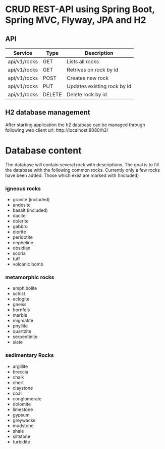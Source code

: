# CRUD REST-API using Spring Boot, Spring MVC, Flyway, JPA and H2

## API

|Service                          |Type  |Description                                             |
|---------------------------------|------|--------------------------------------------------------
|api/v1/rocks                     |GET   |Lists all rocks                                         |
|api/v1/rocks<id>                 |GET   |Retrives on rock by id                                  |
|api/v1/rocks<id>                 |POST  |Creates new rock                                        |
|api/v1/rocks<id>                 |PUT   |Updates existing rock by id                             |
|api/v1/rocks<id>                 |DELETE|Delete rock by id                                       |


## H2 database management

After starting application the h2 database can be managed through following web client url:
http://localhost:8080/h2/

# Database content

The database will contain several rock with descriptions. The goal is to fill the database with the following common rocks.
Currently only a few rocks have been added. Those which exist are marked with (Included)

### igneous rocks

- granite (included)
- andesite
- basalt (included)
- dacite
- dolerite
- gabbro
- diorite
- peridotite
- nepheline
- obsidian
- scoria
- tuff
- volcanic bomb

### metamorphic rocks 

- amphibolite
- schist
- eclogite
- gneiss
- hornfels
- marble
- migmatite
- phyllite
- quartzite
- serpentinite
- slate

### sedimentary Rocks

- argillite
- breccia
- chalk
- chert
- claystone
- coal
- conglomerate
- dolomite
- limestone
- gypsum
- greywacke
- mudstone
- shale
- siltstone
- turbidite